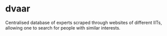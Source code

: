# dvaar
Centralised database of experts scraped through websites of different IITs, allowing one to search for people with similar interests.

